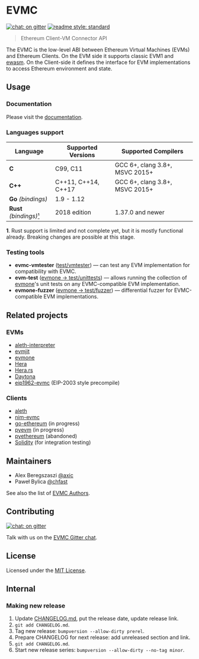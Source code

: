 # EVMC

[![chat: on gitter][gitter badge]][Gitter]
[![readme style: standard][readme style standard badge]][standard readme]

> Ethereum Client-VM Connector API

The EVMC is the low-level ABI between Ethereum Virtual Machines (EVMs) and
Ethereum Clients. On the EVM side it supports classic EVM1 and [ewasm].
On the Client-side it defines the interface for EVM implementations
to access Ethereum environment and state.


## Usage

### Documentation

Please visit the [documentation].

### Languages support

| Language                      | Supported Versions    | Supported Compilers
| ----------------------------- | --------------------- | ------------------------------
| **C**                         | C99, C11              | GCC 6+, clang 3.8+, MSVC 2015+
| **C++**                       | C++11, C++14, C++17   | GCC 6+, clang 3.8+, MSVC 2015+
| **Go** _(bindings)_           | 1.9 - 1.12            |
| **Rust** _(bindings)_[¹](#n1) | 2018 edition          | 1.37.0 and newer

<b id="n1">1</b>. Rust support is limited and not complete yet, but it is mostly functional already. Breaking changes are possible at this stage.

### Testing tools

* **evmc-vmtester** ([test/vmtester]) — can test any EVM implementation for compatibility with EVMC.
* **evm-test** ([evmone → test/unittests]) — allows running the collection of [evmone]'s unit tests on any EVMC-compatible EVM implementation.
* **evmone-fuzzer** ([evmone → test/fuzzer]) — differential fuzzer for EVMC-compatible EVM implementations. 


## Related projects

### EVMs

- [aleth-interpreter]
- [evmjit]
- [evmone]
- [Hera]
- [Hera.rs]
- [Daytona]
- [eip1962-evmc] (EIP-2003 style precompile)

### Clients

- [aleth]
- [nim-evmc]
- [go-ethereum] (in progress)
- [pyevm] (in progress)
- [pyethereum] (abandoned)
- [Solidity] (for integration testing)


## Maintainers

- Alex Beregszaszi [@axic]
- Paweł Bylica [@chfast]

See also the list of [EVMC Authors](AUTHORS.md).

## Contributing

[![chat: on gitter][gitter badge]][Gitter]

Talk with us on the [EVMC Gitter chat][Gitter].

## License

Licensed under the [MIT License](LICENSE).


## Internal

### Making new release

1. Update [CHANGELOG.md](CHANGELOG.md), put the release date, update release link.
2. `git add CHANGELOG.md`.
3. Tag new release: `bumpversion --allow-dirty prerel`.
4. Prepare CHANGELOG for next release: add unreleased section and link.
5. `git add CHANGELOG.md`.
6. Start new release series: `bumpversion --allow-dirty --no-tag minor`.


[@axic]: https://github.com/axic
[@chfast]: https://github.com/chfast
[documentation]: https://ethereum.github.io/evmc
[ewasm]: https://github.com/ewasm/design
[evmjit]: https://github.com/ethereum/evmjit
[evmone]: https://github.com/ethereum/evmone
[evmone → test/fuzzer]: https://github.com/ethereum/evmone/tree/master/test/fuzzer
[evmone → test/unittests]: https://github.com/ethereum/evmone/tree/master/test/unittests
[Hera]: https://github.com/ewasm/hera
[Hera.rs]: https://github.com/ewasm/hera.rs
[Daytona]: https://github.com/axic/daytona
[eip1962-evmc]: https://github.com/axic/eip1962-evmc
[Gitter]: https://gitter.im/ethereum/evmc
[aleth-interpreter]: https://github.com/ethereum/aleth/tree/master/libaleth-interpreter
[aleth]: https://github.com/ethereum/aleth
[Solidity]: https://github.com/ethereum/solidity
[nim-evmc]: https://github.com/status-im/nim-evmc
[go-ethereum]: https://github.com/ethereum/go-ethereum/pull/17954
[pyevm]: https://github.com/ethereum/py-evm
[pyethereum]: https://github.com/ethereum/pyethereum/pull/406
[standard readme]: https://github.com/RichardLitt/standard-readme
[test/vmtester]: https://github.com/ethereum/evmc/tree/master/test/vmtester

[gitter badge]: https://img.shields.io/gitter/room/ethereum/evmc.svg
[readme style standard badge]: https://img.shields.io/badge/readme%20style-standard-brightgreen.svg
